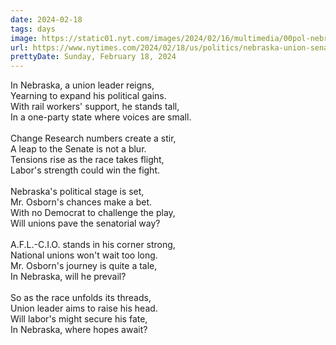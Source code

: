 ```yaml
---
date: 2024-02-18
tags: days
image: https://static01.nyt.com/images/2024/02/16/multimedia/00pol-nebraska-top-wcvl/00pol-nebraska-top-wcvl-facebookJumbo.jpg
url: https://www.nytimes.com/2024/02/18/us/politics/nebraska-union-senate-race.html
prettyDate: Sunday, February 18, 2024
---
```

In Nebraska, a union leader reigns,<br>Yearning to expand his political gains.<br>With rail workers' support, he stands tall,<br>In a one-party state where voices are small.<br><br>Change Research numbers create a stir,<br>A leap to the Senate is not a blur.<br>Tensions rise as the race takes flight,<br>Labor's strength could win the fight.<br><br>Nebraska's political stage is set,<br>Mr. Osborn's chances make a bet.<br>With no Democrat to challenge the play,<br>Will unions pave the senatorial way?<br><br>A.F.L.-C.I.O. stands in his corner strong,<br>National unions won't wait too long.<br>Mr. Osborn's journey is quite a tale,<br>In Nebraska, will he prevail?<br><br>So as the race unfolds its threads,<br>Union leader aims to raise his head.<br>Will labor's might secure his fate,<br>In Nebraska, where hopes await?